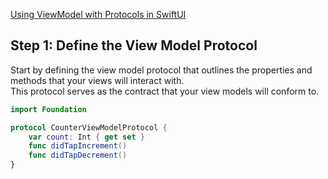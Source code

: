 [Using ViewModel with Protocols in SwiftUI](https://medium.com/@azalazar/using-viewmodel-protocols-in-swiftui-7f8818342af1)


## Step 1: Define the View Model Protocol
Start by defining the view model protocol that outlines the properties and methods that your views will interact with.     
This protocol serves as the contract that your view models will conform to.

```swift
import Foundation

protocol CounterViewModelProtocol {
    var count: Int { get set }
    func didTapIncrement()
    func didTapDecrement()
}
```


